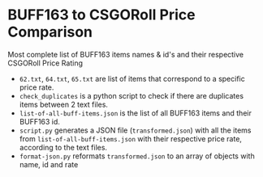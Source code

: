 # BUFF163 to CSGORoll Price Comparison

Most complete list of BUFF163 items names & id's and their respective CSGORoll Price Rating

- `62.txt`, `64.txt`, `65.txt` are list of items that correspond to a specific price rate.
- `check_duplicates` is a python script to check if there are duplicates items between 2 text files.
- `list-of-all-buff-items.json` is the list of all BUFF163 items and their BUFF163 id.
- `script.py` generates a JSON file (`transformed.json`) with all the items from `list-of-all-buff-items.json` with their respective price rate, according to the text files.
- `format-json.py` reformats `transformed.json` to an array of objects with name, id and rate